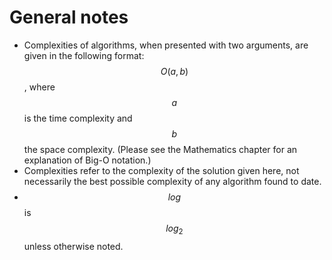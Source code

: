 # General notes
- Complexities of algorithms, when presented with two arguments, are given in the following format: $$O(a,b)$$, where $$a$$ is the time complexity and $$b$$ the space complexity. (Please see the Mathematics chapter for an explanation of Big-O notation.)
- Complexities refer to the complexity of the solution given here, not necessarily the best possible complexity of any algorithm found to date.
- $$log$$ is $$log_2$$ unless otherwise noted.
